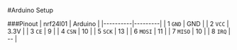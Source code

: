 #Arduino Setup


###Pinout
| nrf24l01 | Arduino |
|----------|---------|
| 1 `GND`  | GND     |
| 2 `VCC`  | 3.3V    |
| 3 `CE`   | 9       |
| 4 `CSN`  | 10      |
| 5 `SCK`  | 13      |
| 6 `MOSI` | 11      |
| 7 `MISO` | 10      |
| 8 `IRQ`  | --      |
